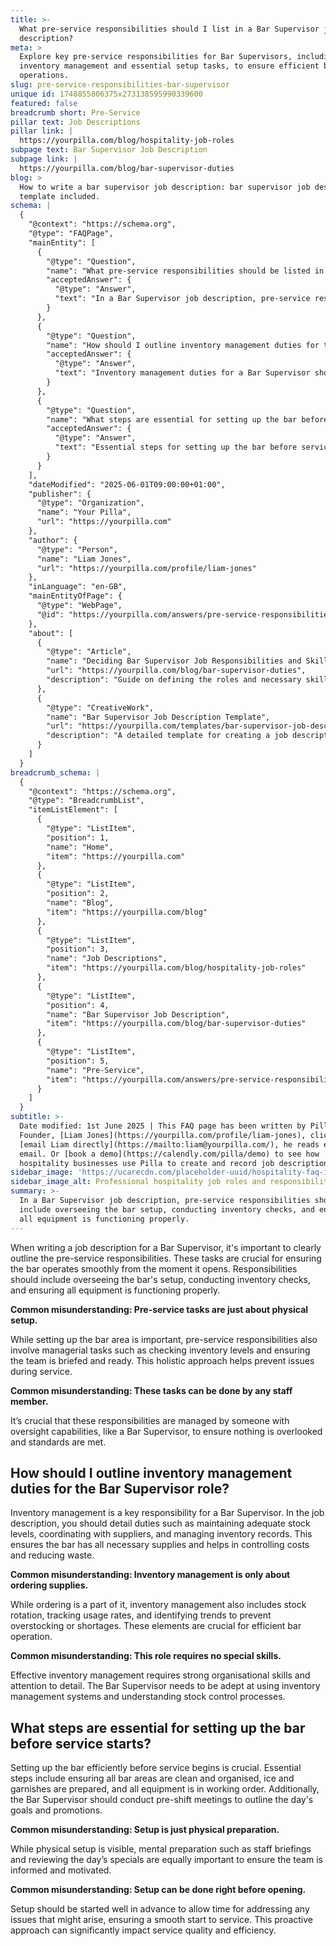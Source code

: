 ```yaml
---
title: >-
  What pre-service responsibilities should I list in a Bar Supervisor job
  description?
meta: >
  Explore key pre-service responsibilities for Bar Supervisors, including
  inventory management and essential setup tasks, to ensure efficient bar
  operations.
slug: pre-service-responsibilities-bar-supervisor
unique id: 1748855806375x273138595990339600
featured: false
breadcrumb short: Pre-Service
pillar text: Job Descriptions
pillar link: |
  https://yourpilla.com/blog/hospitality-job-roles
subpage text: Bar Supervisor Job Description
subpage link: |
  https://yourpilla.com/blog/bar-supervisor-duties
blog: >
  How to write a bar supervisor job description: bar supervisor job description
  template included.
schema: |
  {
    "@context": "https://schema.org",
    "@type": "FAQPage",
    "mainEntity": [
      {
        "@type": "Question",
        "name": "What pre-service responsibilities should be listed in a Bar Supervisor job description?",
        "acceptedAnswer": {
          "@type": "Answer",
          "text": "In a Bar Supervisor job description, pre-service responsibilities should include overseeing the bar setup, conducting inventory checks, and ensuring all equipment is functioning properly. Additionally, it is important to outline managerial tasks like ensuring the team is briefed and ready for service. This holistic approach helps in maintaining smooth operations from the moment the bar opens."
        }
      },
      {
        "@type": "Question",
        "name": "How should I outline inventory management duties for the Bar Supervisor role?",
        "acceptedAnswer": {
          "@type": "Answer",
          "text": "Inventory management duties for a Bar Supervisor should be outlined as follows: maintaining adequate stock levels, coordinating with suppliers, managing inventory records, and ensuring stock rotation and tracking usage rates. This comprehensive approach is essential for controlling costs, reducing waste, and ensuring efficient bar operation."
        }
      },
      {
        "@type": "Question",
        "name": "What steps are essential for setting up the bar before service starts?",
        "acceptedAnswer": {
          "@type": "Answer",
          "text": "Essential steps for setting up the bar before service include ensuring all areas are clean and organised, preparing ice and garnishes, and checking that all equipment is operational. Additionally, conducting pre-shift briefings to discuss the day's goals and special promotions is crucial. This proactive approach ensures a smooth and efficient start to the service."
        }
      }
    ],
    "dateModified": "2025-06-01T09:00:00+01:00",
    "publisher": {
      "@type": "Organization",
      "name": "Your Pilla",
      "url": "https://yourpilla.com"
    },
    "author": {
      "@type": "Person",
      "name": "Liam Jones",
      "url": "https://yourpilla.com/profile/liam-jones"
    },
    "inLanguage": "en-GB",
    "mainEntityOfPage": {
      "@type": "WebPage",
      "@id": "https://yourpilla.com/answers/pre-service-responsibilities-bar-supervisor"
    },
    "about": [
      {
        "@type": "Article",
        "name": "Deciding Bar Supervisor Job Responsibilities and Skills",
        "url": "https://yourpilla.com/blog/bar-supervisor-duties",
        "description": "Guide on defining the roles and necessary skills for a Bar Supervisor, aiding in drafting effective job descriptions."
      },
      {
        "@type": "CreativeWork",
        "name": "Bar Supervisor Job Description Template",
        "url": "https://yourpilla.com/templates/bar-supervisor-job-description",
        "description": "A detailed template for creating a job description for a Bar Supervisor, focusing on pre-service responsibilities and required skills."
      }
    ]
  }
breadcrumb_schema: |
  {
    "@context": "https://schema.org",
    "@type": "BreadcrumbList",
    "itemListElement": [
      {
        "@type": "ListItem",
        "position": 1,
        "name": "Home",
        "item": "https://yourpilla.com"
      },
      {
        "@type": "ListItem",
        "position": 2,
        "name": "Blog",
        "item": "https://yourpilla.com/blog"
      },
      {
        "@type": "ListItem",
        "position": 3,
        "name": "Job Descriptions",
        "item": "https://yourpilla.com/blog/hospitality-job-roles"
      },
      {
        "@type": "ListItem",
        "position": 4,
        "name": "Bar Supervisor Job Description",
        "item": "https://yourpilla.com/blog/bar-supervisor-duties"
      },
      {
        "@type": "ListItem",
        "position": 5,
        "name": "Pre-Service",
        "item": "https://yourpilla.com/answers/pre-service-responsibilities-bar-supervisor"
      }
    ]
  }
subtitle: >-
  Date modified: 1st June 2025 | This FAQ page has been written by Pilla
  Founder, [Liam Jones](https://yourpilla.com/profile/liam-jones), click to
  [email Liam directly](https://mailto:liam@yourpilla.com/), he reads every
  email. Or [book a demo](https://calendly.com/pilla/demo) to see how
  hospitality businesses use Pilla to create and record job descriptions.
sidebar_image: 'https://ucarecdn.com/placeholder-uuid/hospitality-faq-image.jpg'
sidebar_image_alt: Professional hospitality job roles and responsibilities
summary: >-
  In a Bar Supervisor job description, pre-service responsibilities should
  include overseeing the bar setup, conducting inventory checks, and ensuring
  all equipment is functioning properly.
---
```

When writing a job description for a Bar Supervisor, it's important to clearly outline the pre-service responsibilities. These tasks are crucial for ensuring the bar operates smoothly from the moment it opens. Responsibilities should include overseeing the bar's setup, conducting inventory checks, and ensuring all equipment is functioning properly.

**Common misunderstanding: Pre-service tasks are just about physical setup.**

While setting up the bar area is important, pre-service responsibilities also involve managerial tasks such as checking inventory levels and ensuring the team is briefed and ready. This holistic approach helps prevent issues during service.

**Common misunderstanding: These tasks can be done by any staff member.**

It’s crucial that these responsibilities are managed by someone with oversight capabilities, like a Bar Supervisor, to ensure nothing is overlooked and standards are met.

## How should I outline inventory management duties for the Bar Supervisor role?

Inventory management is a key responsibility for a Bar Supervisor. In the job description, you should detail duties such as maintaining adequate stock levels, coordinating with suppliers, and managing inventory records. This ensures the bar has all necessary supplies and helps in controlling costs and reducing waste.

**Common misunderstanding: Inventory management is only about ordering supplies.**

While ordering is a part of it, inventory management also includes stock rotation, tracking usage rates, and identifying trends to prevent overstocking or shortages. These elements are crucial for efficient bar operation.

**Common misunderstanding: This role requires no special skills.**

Effective inventory management requires strong organisational skills and attention to detail. The Bar Supervisor needs to be adept at using inventory management systems and understanding stock control processes.

## What steps are essential for setting up the bar before service starts?

Setting up the bar efficiently before service begins is crucial. Essential steps include ensuring all bar areas are clean and organised, ice and garnishes are prepared, and all equipment is in working order. Additionally, the Bar Supervisor should conduct pre-shift meetings to outline the day's goals and promotions.

**Common misunderstanding: Setup is just physical preparation.**

While physical setup is visible, mental preparation such as staff briefings and reviewing the day’s specials are equally important to ensure the team is informed and motivated.

**Common misunderstanding: Setup can be done right before opening.**

Setup should be started well in advance to allow time for addressing any issues that might arise, ensuring a smooth start to service. This proactive approach can significantly impact service quality and efficiency.
